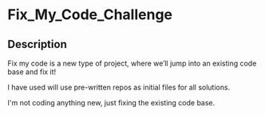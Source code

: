 # Fix_My_Code_Challenge

## Description

Fix my code is a new type of project, where we’ll jump into an existing code base and fix it!


I have used will use pre-written repos as initial files for all solutions.

I'm not coding anything new, just fixing the existing code base.
